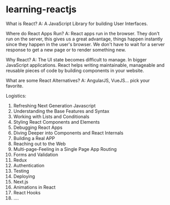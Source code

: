 # learning-reactjs
What is React?
A: A JavaScript Library for building User Interfaces. 

Where do React Apps Run?
A: React apps run in the browser. They don't run on the server, this gives us a great advantage, things happen instantly since they happen in the user's browser. We don't have to wait for a server response to get a new page or to render something new.

Why React?
A: The UI state becomes difficult to manage. In bigger JavaScript applications. React helps writing maintainable, manageable and reusable pieces of code by building components in your website.

What are some React Alternatives?
A: AngularJS, VueJS... pick your favorite.

Logistics:
1. Refreshing Next Generation Javascript
2. Understanding the Base Features and Syntax
3. Working with Lists and Conditionals
4. Styling React Components and Elements
5. Debugging React Apps
6. Diving Deeper into Components and React Internals
7. Building a Real APP
8. Reaching out to the Web
9. Multi-page-Feeling in a Single Page App Routing
10. Forms and Validation
11. Redux
12. Authentication
13. Testing
14. Deploying 
15. Next.js
16. Animations in React
17. React Hooks
18. ....
